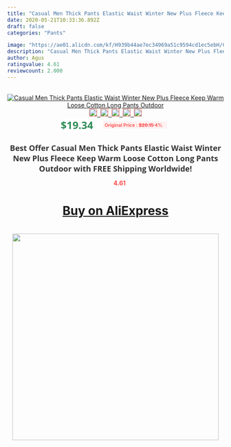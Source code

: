 ```yaml
---
title: "Casual Men Thick Pants Elastic Waist Winter New Plus Fleece Keep Warm Loose Cotton Long Pants Outdoor"
date: 2020-05-21T10:33:36.892Z
draft: false
categories: "Pants"

image: "https://ae01.alicdn.com/kf/H939b44ae7ec34969a51c9594cd1ec5ebH/Casual-Men-Thick-Pants-Elastic-Waist-Winter-New-Plus-Fleece-Keep-Warm-Loose-Cotton-Long-Pants.jpg"
description: "Casual Men Thick Pants Elastic Waist Winter New Plus Fleece Keep Warm Loose Cotton Long Pants Outdoor"
author: Agus
ratingvalue: 4.61
reviewcount: 2.000
---
```

<br>
<div style="text-align: center;">
<a href="https://s.click.aliexpress.com/e/_Ab8Yfb" target="_blank" rel="nofollow noopener noreferrer"><img alt="Casual Men Thick Pants Elastic Waist Winter New Plus Fleece Keep Warm Loose Cotton Long Pants Outdoor" class="magnifier-image" src="https://ae01.alicdn.com/kf/H939b44ae7ec34969a51c9594cd1ec5ebH/Casual-Men-Thick-Pants-Elastic-Waist-Winter-New-Plus-Fleece-Keep-Warm-Loose-Cotton-Long-Pants.jpg_640x640.jpg">
<br>
<img style="border:1px solid salmon" src="https://ae01.alicdn.com/kf/H939b44ae7ec34969a51c9594cd1ec5ebH/Casual-Men-Thick-Pants-Elastic-Waist-Winter-New-Plus-Fleece-Keep-Warm-Loose-Cotton-Long-Pants.jpg_120x120.jpg">&nbsp;&nbsp;<img style="border:1px solid salmon" src="https://ae01.alicdn.com/kf/H983847419efd4248a87f7f93faec6506i/Casual-Men-Thick-Pants-Elastic-Waist-Winter-New-Plus-Fleece-Keep-Warm-Loose-Cotton-Long-Pants.jpg_120x120.jpg">&nbsp;&nbsp;<img style="border:1px solid salmon" src="https://ae01.alicdn.com/kf/H8742d7c84c2a46928cf67ff8f0da0e5fb/Casual-Men-Thick-Pants-Elastic-Waist-Winter-New-Plus-Fleece-Keep-Warm-Loose-Cotton-Long-Pants.jpg_120x120.jpg">&nbsp;&nbsp;<img style="border:1px solid salmon" src="https://ae01.alicdn.com/kf/Hc4247b2f636c4ba7a5f006995d9f4befF/Casual-Men-Thick-Pants-Elastic-Waist-Winter-New-Plus-Fleece-Keep-Warm-Loose-Cotton-Long-Pants.jpg_120x120.jpg">&nbsp;&nbsp;<img style="border:1px solid salmon" src="https://ae01.alicdn.com/kf/H4f087edd8094455db0dd6ab3a44369a8I/Casual-Men-Thick-Pants-Elastic-Waist-Winter-New-Plus-Fleece-Keep-Warm-Loose-Cotton-Long-Pants.jpg_120x120.jpg"></a></div><br0>
<div style="text-align: center;"><span style="background-color: white; border: 0px; box-sizing: border-box; color: seagreen; display: inline-block; font-family: &quot;open sans&quot; , &quot;arial&quot; , &quot;helvetica&quot; , sans-serif , &quot;heiti&quot;; font-size: 24px; font-stretch: inherit; font-weight: 700; line-height: inherit; margin: 0px 10px 0px 0px; padding: 0px; vertical-align: middle;">$19.34 </span>
<span style="background: rgb(255 , 241 , 241); border-radius: 3px; border: 0px; box-sizing: border-box; color: #ff4747; display: inline-block; font-family: inherit; font-size: 12px; font-stretch: inherit; font-style: inherit; font-variant: inherit; font-weight: 600; line-height: inherit; margin: 0px; padding: 2px 5px; transform: scale(0.9); vertical-align: middle;">Original Price : <b style="text-decoration: line-through;">$20.15 </b> 4%&nbsp;&nbsp;</span></div>
<h1 style="color: #333333; display: inline-block; font-family: &quot;open sans&quot; , &quot;arial&quot; , &quot;helvetica&quot; , sans-serif , &quot;heiti&quot;; font-size: 18px; font-stretch: inherit; font-weight: 700; text-align: center;">Best Offer Casual Men Thick Pants Elastic Waist Winter New Plus Fleece Keep Warm Loose Cotton Long Pants Outdoor with FREE Shipping Worldwide!</h1>
<div style="color: #ff4747; text-align: center;">
<img src="https://4.bp.blogspot.com/-M0ZcTcb-5uY/XleCXlxnR4I/AAAAAAAAAEc/OrjgMkXV1oMQFaCRZj5HQwOCBcu3w1FegCPcBGAYYCw/s1600/star.png" style="height: 15px;">&nbsp;<b>4.61</b></div>
<div class="button_cont" align="center"><a class="buynow_a" href="https://s.click.aliexpress.com/e/_Ab8Yfb" target="_blank" rel="nofollow noopener noreferrer"><H1>Buy on AliExpress</H1></a></div><br>
<div class="separator" style="clear: both; text-align: center;">
<img src="https://lh3.googleusercontent.com/-pTy5HemUv9M/XlePHvY0dAI/AAAAAAAAAE4/0nX5iRUoIWY8eMW9Dpxeirr157OZliDIgCLcBGAsYHQ/s1600/badge.gif" width="480">
</div>
